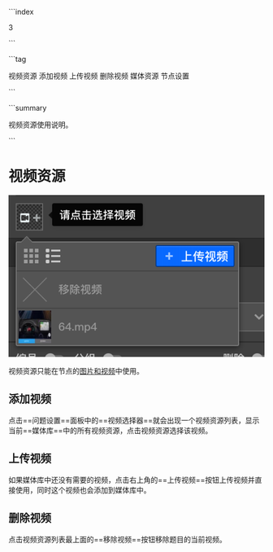 \```index

3

\```

\```tag

视频资源 添加视频 上传视频 删除视频 媒体资源 节点设置

\```

\```summary

视频资源使用说明。

\```

# 视频资源

<img src='../assets/02mediaResource/03videoResource/video.png'>

视频资源只能在节点的[图片和视频](../../11nodeSettings/01questionSetting/03questionPictureAndVideo.md)中使用。

## 添加视频

点击==问题设置==面板中的==视频选择器==就会出现一个视频资源列表，显示当前==媒体库==中的所有视频资源，点击视频资源选择该视频。

## 上传视频

如果媒体库中还没有需要的视频，点击右上角的==上传视频==按钮上传视频并直接使用，同时这个视频也会添加到媒体库中。

## 删除视频

点击视频资源列表最上面的==移除视频==按钮移除题目的当前视频。

